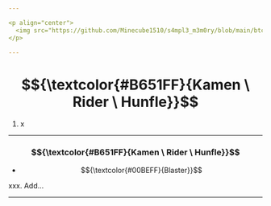 ```yaml
---

<p align="center">
  <img src="https://github.com/Minecube1510/s4mpl3_m3m0ry/blob/main/btc_img/e05_HPW.png", width="100">
</p>

---
```


# $${\textcolor{#B651FF}{Kamen \ Rider \ Hunfle}}$$

1. x

---

### $${\textcolor{#B651FF}{Kamen \ Rider \ Hunfle}}$$

- $${\textcolor{#00BEFF}{Blaster}}$$

xxx. Add...

---
